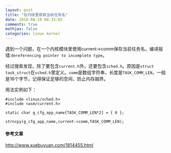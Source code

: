 ```yaml
---
layout: post
title: "在内核里获取当前任务名"
date: 2016-08-10 08:33:02
comments: true
mathjax: false
categories: linux kernel
---
```


遇到一个问题，在一个内核模块里使用current->comm保存当前任务名，编译报错:`dereferencing pointer to incomplete type`。

<!--more-->

经过搜索发现，除了要包含`current.h`外，还要包含`sched.h`。原因是`struct task_struct`在`sched.h`里定义。`comm`是数组字符串，长度是`TASK_COMM_LEN`，一般是16个字节，记得保证足够的空间，防止内存越界。

用法实例如下：

```
#include <linux/sched.h>
#include <asm/current.h>

static char g_cfg_app_name[TASK_COMM_LEN*2] = { 0 };

strncpy(g_cfg_app_name,current->comm,TASK_COMM_LEN);
```

####  参考文章

<http://www.xuebuyuan.com/1814455.html>

